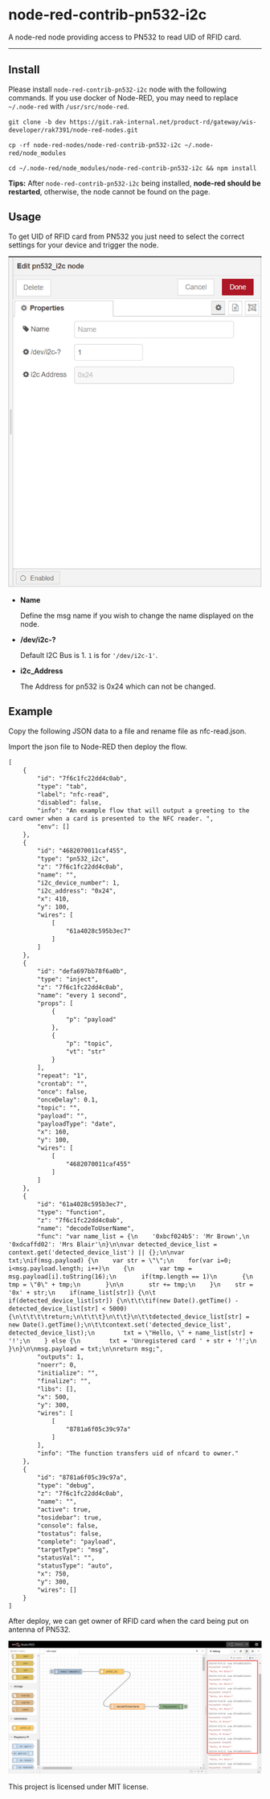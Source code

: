 node-red-contrib-pn532-i2c
==================================

A node-red node providing access to PN532 to read UID of RFID card.

---

## Install

Please install `node-red-contrib-pn532-i2c` node with the following commands. If you use docker of Node-RED, you may need to replace `~/.node-red` with `/usr/src/node-red`.

```
git clone -b dev https://git.rak-internal.net/product-rd/gateway/wis-developer/rak7391/node-red-nodes.git
```

```
cp -rf node-red-nodes/node-red-contrib-pn532-i2c ~/.node-red/node_modules
```

```
cd ~/.node-red/node_modules/node-red-contrib-pn532-i2c && npm install
```

**Tips:**  After `node-red-contrib-pn532-i2c` being installed,  **node-red should be restarted**, otherwise, the node cannot be found on the page.

## Usage

To get  UID of RFID card from PN532 you just need to select the correct settings for your device and trigger the node.

<img src="assets/image-20220408160754221.png" alt="image-20220408160754221" style="zoom: 80%;" />	

- **Name**

  Define the msg name if you wish to change the name displayed on the node.

- **/dev/i2c-?**

  Default I2C Bus is 1.  `1` is for `'/dev/i2c-1'`.

- **i2c_Address**

  The Address for pn532 is 0x24 which can not be changed. 




## Example

Copy the following JSON data to a file and rename file as nfc-read.json.

Import the json file to Node-RED then deploy the flow.

```
[
    {
        "id": "7f6c1fc22dd4c0ab",
        "type": "tab",
        "label": "nfc-read",
        "disabled": false,
        "info": "An example flow that will output a greeting to the card owner when a card is presented to the NFC reader. ",
        "env": []
    },
    {
        "id": "4682070011caf455",
        "type": "pn532_i2c",
        "z": "7f6c1fc22dd4c0ab",
        "name": "",
        "i2c_device_number": 1,
        "i2c_address": "0x24",
        "x": 410,
        "y": 100,
        "wires": [
            [
                "61a4028c595b3ec7"
            ]
        ]
    },
    {
        "id": "defa697bb78f6a0b",
        "type": "inject",
        "z": "7f6c1fc22dd4c0ab",
        "name": "every 1 second",
        "props": [
            {
                "p": "payload"
            },
            {
                "p": "topic",
                "vt": "str"
            }
        ],
        "repeat": "1",
        "crontab": "",
        "once": false,
        "onceDelay": 0.1,
        "topic": "",
        "payload": "",
        "payloadType": "date",
        "x": 160,
        "y": 100,
        "wires": [
            [
                "4682070011caf455"
            ]
        ]
    },
    {
        "id": "61a4028c595b3ec7",
        "type": "function",
        "z": "7f6c1fc22dd4c0ab",
        "name": "decodeToUserName",
        "func": "var name_list = {\n    '0xbcf024b5': 'Mr Brown',\n    '0xdcaffd02': 'Mrs Blair'\n}\n\nvar detected_device_list = context.get('detected_device_list') || {};\n\nvar txt;\nif(msg.payload) {\n    var str = \"\";\n    for(var i=0; i<msg.payload.length; i++)\n    {\n       var tmp = msg.payload[i].toString(16);\n       if(tmp.length == 1)\n       {\n           tmp = \"0\" + tmp;\n       }\n\n       str += tmp;\n    }\n    str = '0x' + str;\n    if(name_list[str]) {\n\t    if(detected_device_list[str]) {\n\t\t\tif(new Date().getTime() - detected_device_list[str] < 5000) {\n\t\t\t\treturn;\n\t\t\t}\n\t\t}\n\t\tdetected_device_list[str] = new Date().getTime();\n\t\tcontext.set('detected_device_list', detected_device_list);\n        txt = \"Hello, \" + name_list[str] + '!';\n    } else {\n        txt = 'Unregistered card ' + str + '!';\n    }\n}\n\nmsg.payload = txt;\n\nreturn msg;",
        "outputs": 1,
        "noerr": 0,
        "initialize": "",
        "finalize": "",
        "libs": [],
        "x": 500,
        "y": 300,
        "wires": [
            [
                "8781a6f05c39c97a"
            ]
        ],
        "info": "The function transfers uid of nfcard to owner."
    },
    {
        "id": "8781a6f05c39c97a",
        "type": "debug",
        "z": "7f6c1fc22dd4c0ab",
        "name": "",
        "active": true,
        "tosidebar": true,
        "console": false,
        "tostatus": false,
        "complete": "payload",
        "targetType": "msg",
        "statusVal": "",
        "statusType": "auto",
        "x": 750,
        "y": 300,
        "wires": []
    }
]
```

After deploy, we can get owner of  RFID card when the card being put on antenna of  PN532. 

![image-20220408160325558](assets/image-20220408160325558.png)

This project is licensed under MIT license.
